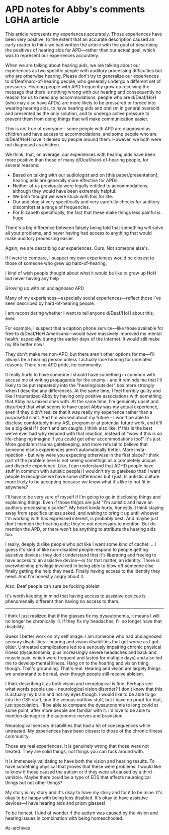 # APD notes for Abby's comments LGHA article

This article represents my experiences accurately. Those experiences have been very positive, to the extent that an accurate description caused an early reader to think we had written the article with the goal of describing the positives of hearing aids for APD—rather than our actual goal, which was to represent our experiences accurately. 

When we are talking about hearing aids, we are talking about our experiences as two specific people with auditory processing difficulties but who are otherwise hearing. Please don't try to generalize our experiences to d/Deaf/hard-of-hearing people, who generally undergo a different set of pressures. Hearing people with APD frequently grow up receiving the message that there is nothing wrong with our hearing and consequently no reason for us to need any accommodations; people who are d/Deaf/HoH (who may also have APDs) are more likely to be pressured or forced into wearing hearing aids, to have hearing aids and oralism in general oversold and presented as the only solution, and to undergo active pressure to prevent them from doing things that will make communication easier. 

This is not true of everyone—some people with APD are diagnosed as children and have access to accommodations, and some people who are d/Deaf/HoH have it denied by people around them. However, we both were not diagnosed as children. 

We think, that, on average, our experiences with hearing aids have been more positive than those of many d/Deaf/hard-of-hearing people, for several reasons:
* Based on talking with our audiologist and on [this paper/presentation],  hearing aids are generally more effective for APDs. 
* Neither of us previously were legally entitled to accommodations, although they would have been extremely helpful. 
* We both thought we were stuck with this for life. 
* Our audiologist very specifically and very carefully checks for auditory discomfort at a range of frequencies. 
* For Elizabeth specifically, the fact that these make things less painful is huge

There's a big difference between falsely being told that something will solve all your problems, and never having had access to anything that would make auditory processing easier. 

Again, we are describing our experiences. Ours. Not someone else's. 

If I were to compare, I suspect my own experiences would be closest to those of someone who grew up hard-of-hearing, 

I kind of wish people thought about what it would be like to grow up HoH but never having any help

Growing up with an undiagnosed APD 

Many of my experiences—especially social experiences—reflect those I've seen described by hard-of-hearing people. 

I am reconsidering whether I want to tell anyone d/Deaf/HoH about this, ever. 

For example, I suspect that a caption phone service—like those available for free to d/Deaf/HoH Americans—would have massively improved my mental health, especially during the earlier days of the Internet. It would still make my life better now! 

They don't make me non-APD, but there aren't other options for me—I'll always be a hearing person unless I actually lose hearing for unrelated reasons. There's no APD pride, no community. 


It really hurts to have someone I should have something in common with accuse me of writing propaganda for the enemy - and it reminds me that I'll likely to be put repeatedly into the "hearing/outsider" box more strongly when I describe any differences.
At the same time, I feel horribly guilty and like I traumatized Abby by having only positive associations with something that Abby has mixed ones with. 
At the same time, I'm genuinely upset and disturbed that what seems to have upset Abby was my actual experience, even if they didn't realize that it was really my experience rather than a purposeful slant. And I'm worried about my future - I won't be able to disclose comfortably in my ASL program or at potential future work, and it'll be a big deal if I don't and am caught. 
I think also like. If this is the best we've ever had why respond with that reaction, instead of "wow if this is so life-changing imagine if you could get other accommodations too!"
It's just. More goddamn trauma gatekeeping, and more refusal to believe that someone else's experiences aren't automatically better. More insta-rejection - but why were you expecting otherwise in the first place?
I think part of the problem here is not seeing somethign as a completely unique and discrete experience. Like, I can understand that ADHD people have stuff in common with autistic people! I wouldn't try to gatekeep that! I want people to recognize we have some differences but I just.
Is autistic culture more likely to be accepting because we know what it's like to not fit in anywhere? 

I'll have to be very sure of myself if I'm going to go in disclosing things and explaining things. Even if those thigns are just "I'm autistic and have an auditory processing disorder". My heart kinda hurts, honestly.
I think staying away from specifics unless asked, and waiting to bring it up until whoever I'm working with has expressed interest, is probably best. And maybe just don't mention the hearing aids; they're not necessary to mention. But do mention the APD, or there won't be anything to attribute the hearing aids too.

I really, deeply dislike people who act like I want some kind of cachet. ...I guess it's kind of like non-disabled people respond to people getting assistive devices: they don't understand that it's liberating and freeing to have access to an assistive device—or for that matter, an identity. 
There is overwhelming privilege involved in being able to blow off someone else finally getting the help they need. Finally having access to the identity they need. And I'm honestly angry about it. 

Also: Deaf people can sure be fucking ableist

It's worth keeping in mind that having access to assistive devices is phenomenally different than having no access to them. 
- - - -

I think I just realized that if the glasses fix my dysautonomia, it means I will no longer be chronically ill. If they fix my headaches, I'll no longer have that disability. 

Guess I better work on my self image. 
I am someone who had undiagnosed sensory disabilities - hearing and vision disabilities that got worse as I got older. Untreated complications led to a seriously impairing chronic physical illness (dysautonomia, plus increasingly severe headaches and back and muscle pain, which were frequent and lasted for multiple days) and also led me to develop mental illness. 
Hang on to the hearing and vision thing, though. That's grounding. That's real. Hearing and vision are largely things we understand to be real, even though people still receive ableism. 

I think describing it as both vision and neurological is fine. Perhaps see what words people use - neurological vision disorder? I don't know that this is actually my brain and not my eyes though. 
I would like to be able to go into the CSF stuff, and the venous outflow stuff, but I have no proof for htat, just speculation. 
I'll be able to compare the dysautonomia to long covid at some point, after more people are familiar with it. 
I'd love to be able to mention damage to the autonomic nerves and brainstem. 

Neurological sensory disabilities that had a lot of consequences while untreated. 
My experiences have been closest to those of the chronic illness community. 

Those are real experiences. It is genuinely wrong that those were not treated. They are solid things, not things you can fuck around with. 

It is immensely validating to have both the vision and hearing results. To have something physical that proves that these were problems. 
I would like to know if those caused the autism or if they were all caused by a third variable. Maybe there could be a type of EDS that affects neurological things but not other things? 

My story is my story and it's okay to have my story and for it to be mine. It's okay to be happy with being less disabled. It's okay to have assistive devices—I have hearing aids and prism glasses! 

To be honest, I kind of wonder if the autism was caused by the vision and hearing issues in combination with being homeschooled. 


#z-archives


